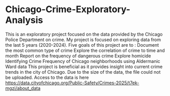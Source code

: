 # Chicago-Crime-Exploratory-Analysis
This is an exploratory project focused on the data provided by the Chicago Police Department on crime. My project is focused on exploring data from the last 5 years (2020-2024). Five goals of this project are to : 
Document the most common type of crime
Explore the correlation of crime to time and month
Report on the frequency of dangerous crime
Explore homicide
Identifying Crime Frequency of Chicago neighborhoods using Aldermanic Ward data
This project is beneficial as it provides insight into current crime trends in the city of Chicago. 
Due to the size of the data, the file could not be uploaded. Access to the data is here https://data.cityofchicago.org/Public-Safety/Crimes-2025/t7ek-mgzi/about_data
